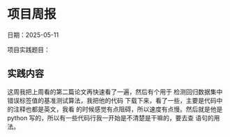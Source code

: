 # 项目周报

日期：2025-05-11

项目实践题目：

## 实践内容

这周我把上周看的第二篇论文再快速看了一遍，然后有个用于
检测回归数据集中错误标签值的基准测试算法，我把他的代码
下载下来，看了一些，主要是代码中的注释也都是英文，我看
的时候感觉有点阻碍，所以速度有点慢。然后就是他是python
写的，所以有一些代码行我一开始是不清楚是干嘛的，要去查
语句的用法。


